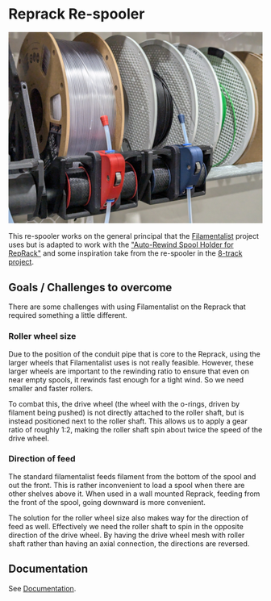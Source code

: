 # Reprack Re-spooler

![cover](./Documentation/cover.jpg)

This re-spooler works on the general principal that the 
[Filamentalist](https://github.com/Enraged-Rabbit-Community/ERCF_v2/tree/master/Recommended_Options/Filamentalist_Rewinder)
project uses but is adapted to work with the ["Auto-Rewind Spool Holder for RepRack"](https://www.printables.com/model/292276-auto-rewind-spool-holder-for-reprack) and some inspiration take from the re-spooler in the [8-track project](https://github.com/ArmoredTurtle/8-Track-Raven-Alpha/tree/main).

## Goals / Challenges to overcome

There are some challenges with using Filamentalist on the Reprack that required something a little different.

### Roller wheel size

Due to the position of the conduit pipe that is core to the Reprack, using the larger wheels that Filamentalist uses
is not really feasible. However, these larger wheels are important to the rewinding ratio to ensure that even on near
empty spools, it rewinds fast enough for a tight wind. So we need smaller and faster rollers.

To combat this, the drive wheel (the wheel with the o-rings, driven by filament being pushed) is not directly attached to the
roller shaft, but is instead positioned next to the roller shaft. This allows us to apply a gear ratio of roughly 1:2, making the
roller shaft spin about twice the speed of the drive wheel.

### Direction of feed

The standard filamentalist feeds filament from the bottom of the spool and out the front. This is rather inconvenient to load a
spool when there are other shelves above it. When used in a wall mounted Reprack, feeding from the front of the spool, going downward
is more convenient.

The solution for the roller wheel size also makes way for the direction of feed as well. Effectively we need the roller shaft to spin
in the opposite direction of the drive wheel. By having the drive wheel mesh with roller shaft rather than having an axial connection,
the directions are reversed.

## Documentation

See [Documentation](./Documentation/README.md).
